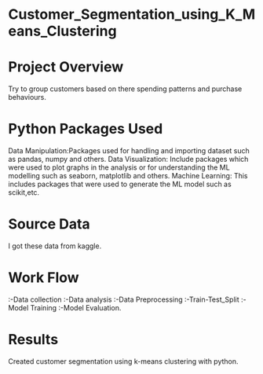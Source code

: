 # Customer_Segmentation_using_K_Means_Clustering
# Project Overview
Try to group customers based on there spending patterns and purchase behaviours.
# Python Packages Used
Data Manipulation:Packages used for handling and importing dataset such as pandas, numpy and others. Data Visualization: Include packages which were used to plot graphs in the analysis or for understanding the ML modelling such as seaborn, matplotlib and others. Machine Learning: This includes packages that were used to generate the ML model such as scikit,etc.
# Source Data
I got these data from kaggle.
# Work Flow
:-Data collection :-Data analysis :-Data Preprocessing :-Train-Test_Split :-Model Training :-Model Evaluation.
# Results
Created customer segmentation using k-means clustering with python.

